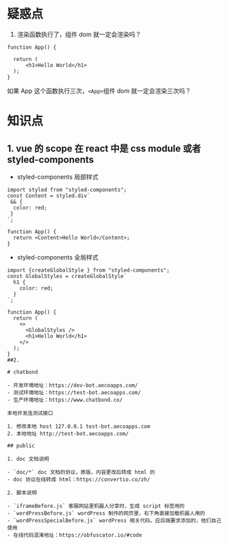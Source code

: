 # 疑惑点

1. 渲染函数执行了，组件 dom 就一定会渲染吗？

```
function App() {

  return (
      <h1>Hello World</h1>
  );
}

```

如果 App 这个函数执行三次，`<App>`组件 dom 就一定会渲染三次吗？

# 知识点

## 1. vue 的 scope 在 react 中是 css module 或者 styled-components

- styled-components 局部样式

```
import styled from "styled-components";
const Content = styled.div`
 && {
  color: red;
 }
`;

function App() {
  return <Content>Hello World</Content>;
}
```

- styled-components 全局样式

```
import {createGlobalStyle } from "styled-components";
const GlobalStyles = createGlobalStyle`
  h1 {
    color: red;
  }
`;

function App() {
  return (
    <>
      <GlobalStyles />
      <h1>Hello World</h1>
    </>
  );
}
##2.

# chatbond

- 开发环境地址：https://dev-bot.aecoapps.com/
- 测试环境地址：https://test-bot.aecoapps.com/
- 生产环境地址：https://www.chatbond.co/

本地开发连测试接口

1. 修改本地 host 127.0.0.1 test-bot.aecoapps.com
2. 本地地址 http://test-bot.aecoapps.com/

## public

1. doc 文档说明

- `doc/*` doc 文档的协议，原版，内容更改后转成 html 的
- doc 协议在线转成 html：https://convertio.co/zh/

2. 脚本说明

- `iframeBefore.js` 客服网站里机器人分享时，生成 script 标签用的
- `wordPressBefore.js` wordPress 制作的网页里，右下角直接加载机器人用的
- `wordPressSpecialBefore.js` wordPress 相关代码，应后端要求添加的，他们自己使用
- 在线代码混淆地址：https://obfuscator.io/#code
```
